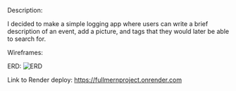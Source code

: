 Description:  

I decided to make a simple logging app where users can write a brief description of an event, add a picture, and tags that they would later be able to search for.  

Wireframes:


ERD:
![ERD]("https://raw.githubusercontent.com/IsaiahBenavides/Full-MERN-Project/master/images/MERNProj-SignUp%26LogInERD.jpg")

Link to Render deploy: 
https://fullmernproject.onrender.com